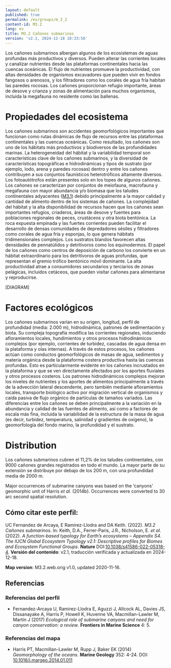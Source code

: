 ```yaml
---
layout: default
published: true
permalink: /es/groups/m_3_2
content-id: M3.2
lang: es
title: M3.2 Cañones submarinos
version: 'v2.1, 2024-12-18 18:33:56'
---
```


Los cañones submarinos albergan algunos de los ecosistemas de aguas profundas más productivos y diversos. Pueden alterar las corrientes locales y canalizar nutrientes desde las plataformas continentales hacia las cuencas oceánicas. El flujo de nutrientes promueve la productividad, con altas densidades de organismos excavadores que pueden vivir en fondos fangosos o arenosos, y los filtradores como los corales de agua fría habitan las paredes rocosas. Los cañones proporcionan refugio importante, áreas de desove y crianza y zonas de alimentación para muchos organismos, incluida la megafauna no residente como las ballenas.

# Propiedades del ecosistema
 
Los cañones submarinos son accidentes geomorfológicos importantes que funcionan como rutas dinámicas de flujo de recursos entre las plataformas continentales y las cuencas oceánicas. Como resultado, los cañones son uno de los hábitats más productivos y biodiversos de las profundidades marinas. La heterogeneidad del hábitat y la variabilidad temporal son características clave de los cañones submarinos, y la diversidad de características topográficas e hidrodinámicas y tipos de sustrato (por ejemplo, lodo, arena y paredes rocosas) dentro y entre los cañones contribuyen a sus conjuntos faunísticos heterotróficos altamente diversos. Los fotoautótrofos están presentes solo en los topes de algunos cañones. Los cañones se caracterizan por conjuntos de meiofauna, macrofauna y megafauna con mayor abundancia y/o biomasa que los taludes continentales adyacentes ([M3.1](/explore/groups/M3.1)) debido principalmente a la mayor calidad y cantidad de alimento dentro de los sistemas de cañones. La complejidad del hábitat y la alta disponibilidad de recursos hacen que los cañones sean importantes refugios, criaderos, áreas de desove y fuentes para poblaciones regionales de peces, crustáceos y otra biota bentónica. La roca expuesta empinada y las fuertes corrientes pueden facilitar el desarrollo de densas comunidades de depredadores sésiles y filtradores como corales de agua fría y esponjas, lo que genera hábitats tridimensionales complejos. Los sustratos blandos favorecen altas densidades de pennatúlidos y detritívoros como los equinodermos. El papel de los cañones como centros de deposición de carbono los convierte en un hábitat extraordinario para los detritívoros de aguas profundas, que representan el gremio trófico bentónico móvil dominante. La alta productividad atrae a consumidores secundarios y terciarios de zonas pelágicas, incluidos cetáceos, que pueden visitar cañones para alimentarse y reproducirse.

[DIAGRAM]

# Factores ecológicos
 
Los cañones submarinos varían en su origen, longitud, perfil de profundidad (media: 2.000 m), hidrodinámica, patrones de sedimentación y biota. Su compleja topografía modifica las corrientes regionales, induciendo afloramientos locales, hundimientos y otros procesos hidrodinámicos complejos (por ejemplo, corrientes de turbidez, cascadas de agua densa en la plataforma y olas internas). A través de estos procesos, los cañones actúan como conductos geomorfológicos de masas de agua, sedimentos y materia orgánica desde la plataforma costera productiva hasta las cuencas profundas. Esto es particularmente evidente en los cañones incrustados en la plataforma y que se ven directamente afectados por los aportes fluviales y otros procesos costeros. Los patrones hidrodinámicos complejos mejoran los niveles de nutrientes y los aportes de alimentos principalmente a través de la advección lateral descendente, pero también mediante afloramientos locales, transporte biológico activo por migración vertical de organismos y caída pasiva de flujo orgánico de partículas de tamaños variados. Las diferencias entre los cañones se deben principalmente a la variación en la abundancia y calidad de las fuentes de alimento, así como a factores de escala más fina, incluida la variabilidad de la estructura de la masa de agua (es decir, turbidez, temperatura, salinidad y gradientes de oxígeno), la geomorfología del fondo marino, la profundidad y el sustrato.
 
# Distribution
 
Los cañones submarinos cubren el 11,2% de los taludes continentales, con 9000 cañones grandes registrados en todo el mundo. La mayor parte de su extensión se distribuye por debajo de los 200 m, con una profundidad media de 2000 m.

Major occurrences of submarine canyons was based on the ‘canyons’ geomorphic unit of Harris _et al._ (2014b). Occurrences were converted to 30 arc second spatial resolution.

## Cómo citar este perfil:

UC Fernandez de Arcaya, E Ramirez-Llodra and DA Keith. (2022). *M3.2 Cañones submarinos*. In: Keith, D.A., Ferrer-Paris, J.R., Nicholson, E. *et al.* (2022). *A function-based typology for Earth’s ecosystems – Appendix S4. The IUCN Global Ecosystem Typology v2.1: Descriptive profiles for Biomes and Ecosystem Functional Groups*. **Nature** DOI:[10.1038/s41586-022-05318-4](https://doi.org/10.1038/s41586-022-05318-4).
**Versión del contenido**: v2.1, traducción verificada y actualizada en 2024-12-18.

**Map version**: M3.2.web.orig v1.0, updated 2020-11-16.

## Referencias

### Referencias del perfil
* Fernandez-Arcaya U, Ramirez-Llodra E, Aguzzi J, Allcock AL, Davies JS, Dissanayake A, Harris P, Howell K, Huvenne VA, Macmillan-Lawler M, Martín J  (2017) *Ecological role of submarine canyons and need for canyon conservation: a review*. **Frontiers in Marine Science** 4: 5.

### Referencias del mapa
* Harris PT, Macmillan-Lawler M, Rupp J, Baker EK  (2014) *Geomorphology of the oceans*. **Marine Geology** 352: 4-24. DOI: [10.1016/j.margeo.2014.01.011](http://doi.org/10.1016/j.margeo.2014.01.011)
